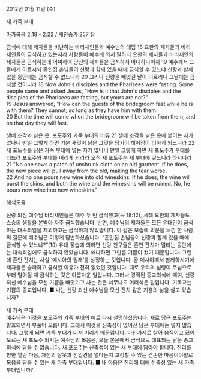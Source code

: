 2012년 01월 11일 (수)

새 가죽 부대



마가복음 2:18 - 2:22 / 새찬송가 257 장


금식에 대해 제자들을 비난하는 바리새인들과 예수님의 대답
18 요한의 제자들과 바리새인들이 금식하고 있는지라 사람들이 예수께 와서 말하되 요한의 제자들과 바리새인의 제자들은 금식하는데 어찌하여 당신의 제자들은 금식하지 아니하나이까 19 예수께서 그들에게 이르시되 혼인집 손님들이 신랑과 함께 있을 때에 금식할 수 있느냐 신랑과 함께 있을 동안에는 금식할 수 없느니라 20 그러나 신랑을 빼앗길 날이 이르리니 그날에는 금식할 것이니라
18 Now John's disciples and the Pharisees were fasting. Some people came and asked Jesus, "How is it that John's disciples and the disciples of the Pharisees are fasting, but yours are not?"   
19 Jesus answered, "How can the guests of the bridegroom fast while he is with them? They cannot, so long as they have him with them.   
20 But the time will come when the bridegroom will be taken from them, and on that day they will fast.   

생베 조각과 낡은 옷, 포도주와 가죽 부대의 비유
21 생베 조각을 낡은 옷에 붙이는 자가 없나니 만일 그렇게 하면 기운 새것이 낡은 그것을 당기어 해어짐이 더하게 되느니라 22 새 포도주를 낡은 가죽 부대에 넣는 자가 없나니 만일 그렇게 하면 새 포도주가 부대를 터뜨려 포도주와 부대를 버리게 되리라 오직 새 포도주는 새 부대에 넣느니라 하시니라
21 "No one sews a patch of unshrunk cloth on an old garment. If he does, the new piece will pull away from the old, making the tear worse.   
22 And no one pours new wine into old wineskins. If he does, the wine will burst the skins, and both the wine and the wineskins will be ruined. No, he pours new wine into new wineskins."

해석도움





신랑 되신 예수님 
바리새인들은 매주 두 번 금식했고(눅 18:12), 세례 요한의 제자들도 스승의 생활을 본받아 자주 금식했습니다. 반면, 예수님의 제자들은 모든 유대인이 금식하는 대속죄일을 제외하고는 금식하지 않았습니다. 이 같은 모습에 의문을 느낀 한 사람의 질문에 예수님은 이렇게 답변하셨습니다. “혼인집 손님들이 신랑과 함께 있을 때에 금식할 수 있느냐?”(19) 유대 풍습에 의하면 신랑 친구들은 혼인 잔치가 열리는 동안에는 대속죄일에도 금식하지 않았습니다. 왜냐하면 그만큼 기쁨이 컸기 때문입니다. 그런데 혼인 잔치는 사실 ‘메시아의 임재’를 상징하는 것입니다. 곧 메시아께서 함께하시기에 제자들은 슬퍼하고 금식할 이유가 전혀 없었던 것입니다. 때로 우리의 심령이 주님으로부터 멀어질 때 금식하는 것은 아름다운 일입니다. 그러나 경직된 종교의식에 매여, 신랑 되신 예수님을 모신 기쁨을 빼앗기고 사는 것은 너무나도 어리석은 일입니다. 기독교는 기쁨의 종교입니다.
■ 나는 신랑 되신 예수님을 모신 잔치 같은 기쁨의 삶을 살고 있습니까?

새 가죽 부대  
예수님은 이것을 포도주와 가죽 부대의 예로 다시 설명하셨습니다. 새로 담근 포도주는 발효되면서 부풀어 오릅니다. 그래서 이것을 신축성이 없어진 낡은 부대에는 넣지 않습니다. 그렇게 되면 가죽 부대가 터져 버리기 때문입니다. 마찬가지로 살아 움직이고 끓어오르는 새 포도주 되시는 예수님의 복음은, 오늘 본문에서 금식으로 대표되는 낡은 종교의식에 담을 수 없습니다. 새 포도주는 신축성이 있는 새 부대에 담아야 합니다. 진리를 향한 열린 마음, 자신의 잘못과 선입견을 얼마든지 교정할 수 있는 겸손한 마음이야말로 복음을 담을 수 있는 새 가죽 부대입니다.
■ 내 마음은 진리에 대해 신축성 있는 새 가죽 부대입니까?